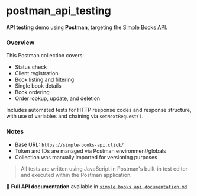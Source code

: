 # postman_api_testing

**API testing** demo using **Postman**, targeting the [Simple Books API](https://simple-books-api.click/).

### Overview

This Postman collection covers:

- Status check
- Client registration
- Book listing and filtering
- Single book details
- Book ordering
- Order lookup, update, and deletion

Includes automated tests for HTTP response codes and response structure, with use of variables and chaining via `setNextRequest()`.

### Notes

- Base URL: `https://simple-books-api.click/`
- Token and IDs are managed via Postman environment/globals
- Collection was manually imported for versioning purposes

> All tests are written using JavaScript in Postman's built-in test editor and executed within the Postman application.

📄 **Full API documentation** available in [`simple_books_api_documentation.md`](simple_books_api_documentation.md).
